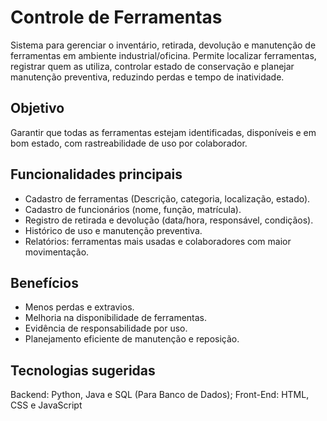 # Controle de Ferramentas

Sistema para gerenciar o inventário, retirada, devolução e manutenção de ferramentas em ambiente industrial/oficina. Permite localizar ferramentas, registrar quem as utiliza, controlar estado de conservação e planejar manutenção preventiva, reduzindo perdas e tempo de inatividade.

## Objetivo
Garantir que todas as ferramentas estejam identificadas, disponíveis e em bom estado, com rastreabilidade de uso por colaborador.

## Funcionalidades principais
- Cadastro de ferramentas (Descrição, categoria, localização, estado).
- Cadastro de funcionários (nome, função, matrícula).
- Registro de retirada e devolução (data/hora, responsável, condiçãos).
- Histórico de uso e manutenção preventiva.
- Relatórios: ferramentas mais usadas e colaboradores com maior movimentação.

## Benefícios
- Menos perdas e extravios.
- Melhoria na disponibilidade de ferramentas.
- Evidência de responsabilidade por uso.
- Planejamento eficiente de manutenção e reposição.

## Tecnologias sugeridas
Backend: Python, Java e SQL (Para Banco de Dados); Front-End: HTML, CSS e JavaScript